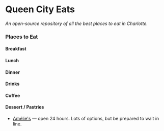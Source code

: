 # Queen City Eats

_An open-source repository of all the best places to eat in Charlotte._

### Places to Eat

#### Breakfast

#### Lunch

#### Dinner

#### Drinks

#### Coffee

#### Dessert / Pastries
- [Amélie's](http://www.ameliesfrenchbakery.com/) — open 24 hours. Lots of options, but be prepared to wait in line.
